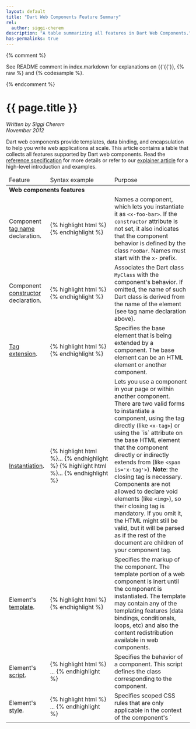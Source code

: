 ```yaml
---
layout: default
title: "Dart Web Components Feature Summary"
rel:
  author: siggi-cherem
description: "A table summarizing all features in Dart Web Components."
has-permalinks: true
---
```

{% comment %}

See README comment in index.markdown for explanations on {{'{{'}}, \{\% raw \%\}
and \{\% codesample \%\}.

{% endcomment %}

# {{ page.title }}

_Written by Siggi Cherem<br />
November 2012_

Dart web components provide templates, data binding, and encapsulation to help
you write web applications at scale. This article contains a table that collects
all features supported by Dart web components. Read the [reference
specification](spec.html) for more details or refer to our [explainer
article](index.html) for a high-level introduction and examples.

<table class="table">
<thead>
  <tr>
    <td width="20%"> Feature </td>
    <td width="35%"> Syntax example </td>
    <td>Purpose</td>
  </tr>
</thead>
<tbody>

<tr><td colspan="3">
<strong>Web components features</strong>
</td></tr>

<tr><td>
Component
<a href="spec.html#declaration">tag name</a>
declaration.
</td><td>
{% highlight html %}<element name='x-foo-bar' ...>{% endhighlight %}
</td><td>
Names a component, which lets you instantiate it as
<code>&lt;x-foo-bar&gt;</code>. If the <code>constructor</code> attribute is not
set, it also indicates that the component behavior is defined by the class
<code>FooBar</code>. Names must start with the <code>x-</code> prefix.
</td></tr>

<tr><td>
Component
<a href="spec.html#declaration">constructor</a>
declaration.
</td><td>
{% highlight html %}<element ... constructor='MyClass'>{% endhighlight %}
</td><td>
Associates the Dart class <code>MyClass</code> with the component's behavior. If
omitted, the name of such Dart class is derived from the name of the element
(see tag name declaration above).
</td></tr>

<tr><td>
<a href="spec.html#declaration">Tag extension</a>.
</td><td>
{% highlight html %}<element ... extends='span'>{% endhighlight %}
</td><td>
Specifies the base element that is being extended by a component. The base
element can be an HTML element or another component.
</td></tr>

<tr><td>
<a href="spec.html#instantiation">Instantiation</a>.
</td><td>
{% highlight html %}... <x-tag></x-tag>{% endhighlight %}
{% highlight html %}... <span is='x-tag'></span>{% endhighlight %}
</td><td>
Lets you use a component in your page or within another component. There are two
valid forms to instantiate a component, using the tag directly (like
<code>&lt;x-tag&gt;</code>) or using the `is` attribute on the base HTML element
that the component directly or indirectly extends from (like <code>&lt;span
is='x-tag'&gt;</code>).
<strong>Note</strong>: the closing tag is necessary. Components are not allowed
to declare void elements (like <code>&lt;img&gt;</code>), so their closing tag
is mandatory. If you omit it, the HTML might still be valid, but it will be
parsed as if the rest of the document are children of your component tag.
</td></tr>

<tr><td>
Element's <a href="spec.html#appearance">template</a>.
</td><td>
{% highlight html %}
<element name='x-foo'>
  <template> ... </template>
{% endhighlight %}
</td><td>
Specifies the markup of the component. The template portion of a web component
is inert until the component is instantiated. The template may contain any of
the templating features (data bindings, conditionals, loops, etc) and also the
content redistribution available in web components.
</td></tr>

<tr><td>
Element's <a href="spec.html#behavior">script</a>.
</td><td>
{% highlight html %}
<element name='x-foo'>
  ...
  <script type='application/dart'>...</script>
{% endhighlight %}
</td><td>
Specifies the behavior of a component. This script defines the class
corresponding to the component.
</td></tr>

<tr><td>
Element's <a href="spec.html#appearance">style</a>.
</td><td>
{% highlight html %}
<element name='x-foo'>
  ...
  <style> ... </style>
{% endhighlight %}
</td><td>
Specifies scoped CSS rules that are only applicable in the context of the
component's `<template>` body.
</td></tr>

<tr><td>
<a href="spec.html#appearance">Content insertion</a>.
</td><td>
{% highlight html %}
<element name='x-foo'>
  <template>
    ...
    <content></content>
{% endhighlight %}
</td><td>
Allows components to have children. When a component has children, distribute those
children where the content tags are. For instance, with this usage:
{% highlight html %}
<x-foo><div>hello</div></x-foo>
{% endhighlight %}
The <code>&lt;div&gt;hello&lt;/div&gt;</code> will be placed within the
element's template where <code>&lt;content&gt;</code> was specified.
</td></tr>

<tr><td>
Selector in <a href="spec.html#appearance">content insertion</a>.
</td><td>
{% highlight html %}
<element name='x-foo'>
  <template>
    ...
    <content select='div'></content>
    <content></content>
{% endhighlight %}
</td><td>
Specifies which subset of a component's children are distributed in a particular
content tag. For instance, with this usage:
{% highlight html %}
<x-foo><span>one</span><div>two</div></x-foo>
{% endhighlight %}
The <code>&lt;div&gt;two&lt;/div&gt;</code> will be placed at the first
<code>&lt;content&gt;</code> insertion point (where div tags are selected), and
the <code>&lt;span&gt;</code> is added at the insertion point of the second
content tag.
</td></tr>

<tr><td>
<a href="spec.html#appearance">Base component insersion</a>.
</td><td>
{% highlight html %}
<element ... >
  <template>
    ...
    <shadow></shadow>
{% endhighlight %}
</td><td>
Embeds the content of a base component. When a component extends from another
component, The <code>&lt;shadow&gt;</code> tag is an insertion point where the
contents of the parent component are added.
</td></tr>

<tr><td>
<a href="spec.html#loading-components">Components inclusion</a>.
</td><td>
{% highlight html %}
<html ...>
  <head>
  <link rel="components" href="...">
  </head>
{% endhighlight %}
</td><td>
Imports component definitions. You can use within the body of the current HTML
page or within components defined in such page all components that were defined
in the file referred to by the <code>href</code> URL.
</td></tr>

<tr><td colspan="3">
<strong>Templating features</strong>
</td></tr>


<tr><td>
<a href="spec.html#binding-in-content">Text node data binding</a>.
</td><td>
{% highlight html %}<div>{{'{{'}}exp}}</div>{% endhighlight %}
</td><td>
Injects the value of evaluating <code>exp</code> in the document and watches for
changes. Any time a change to <code>exp</code> is detected, the UI is updated.
Values of the special type <code>SafeHtml</code> from <a
href="https://github.com/dart-lang/dart-web-components/blob/master/lib/safe_html.dart">
<code>package:web_components/safe_html.dart</code>
</a> are treated in a special manner.  If the value of <code>exp</code> is not
<code>SafeHtml</code>, the contents are converted to a string and are treated as
text (they will be escaped as safe html). Otherwise, if the value of
<code>exp</code> is a <code>SafeHtml</code>, the contents are injected directly
as an HTML fragment.
</td></tr>

<tr><td>
<a href="spec.html#binding-in-attributes">Attribute data binding</a>.
</td><td>
{% highlight html %}<td colspan="{{'{{'}}exp}}"></td>{% endhighlight %}
</td><td>
Binds the value of <code>exp</code> to the value of the attribute. Similar to
binding in text nodes, the expression is watched for changes and the element
attribute is updated accordingly. The type of the expression is treated
accordingly, so unsafe content is appropriately escaped as an attribute value.
</td></tr>

<tr><td>
<a href="spec.html#binding-in-attributes">Class attribute data binding</a>.
</td><td>
{% highlight html %}<div class="{{'{{'}}class1}} {{'{{'}}class2}}"></div>{% endhighlight %}
{% highlight html %}<div class="{{'{{'}}classesAsList}}"></div>{% endhighlight %}
{% highlight html %}<div class="{{'{{'}}classesAsString}}"></div>{% endhighlight %}
</td><td>
Binds the values to a class attribute. Similar
to attribute bindings, except that the system will be smart to update the class
list by adding and removing individual classes that change. It is valid to use
individual string variables (like, <code>class1</code>, <code>class2</code>),
specify a list of strings (like, <code>classesAsList</code>) or even specify a
string that separtes classes with
spaces (like, <code>classesAsString</code>). If any of these expressions is
null, it means that the class(es) represented by that expression are all
removed.
</td></tr>

<tr><td>
<a href="spec.html#binding-in-attributes">Style attribute data binding</a>.
</td><td>
{% highlight html %}<div class="{{'{{'}}exp}}"></div>{% endhighlight %}
</td><td>
Binds the value of <code>exp</code> to the value of a style attribute. Similar
to attribute bindings, except that <code>exp</code> is expected to be a map of
and the system will update the style of the node by treating the key-value pairs
in <code>exp</code> as a CSS property-value pairs.
</td></tr>

<tr><td>
<a href="spec.html#binding-interactive-elements">Two-way data binding</a> in interactive elements.
</td><td>
{% highlight html %}<input type="text"
       data-bind="value:property">{% endhighlight %}
{% highlight html %}<textarea data-bind="value:property">
</textarea>{% endhighlight %}
{% highlight html %}<input type="checkbox"
       data-bind="checked:property">{% endhighlight %}
</td><td>
Directly updates Dart properties with user input. Like data bindings in
attributes, this displays the latest value of a property in the element.
Additionally, when the element is updated due to UI interaction, the Dart
property is also updated and kept in sync.
</td></tr>


<tr><td>
<a href="spec.html#conditional-template">Conditional template node</a>.
</td><td>
{% highlight html %}
<template instantiate="if exp">
contents
</template>
{% endhighlight %}
</td><td>
Conditionally inserts contents if <code>exp</code> evaluates to true. The
contents of this tag will be appended in the location where the template tag is
located (not as children of such tag). It cannot be used to make a conditional
row or cell in a table, use conditional tag attributes instead.
</td></tr>

<tr><td>
<a href="spec.html#conditional-attribute">Conditional tag attribute</a>.
</td><td>
{% highlight html %}
<div template instantiate="if exp">
contents
</div>
{% endhighlight %}
{% highlight html %}
<table><tbody>
<tr>
  <td template instantiate="if showCell">
    contents
  </td>
</tr>
</tbody></table>
{% endhighlight %}
</td><td>
Conditionally adds the element to the DOM tree if the expression is true. This
can be used to make rows and cells conditionally visible.
</td></tr>

<tr><td>
<a href="spec.html#iterate-template">Iterating template node</a>.
</td><td>
{% highlight html %}
<template iterate="x in exp">
contents
</template>
{% endhighlight %}
</td><td>
Inserts contents for each item in <code>exp</code> (an iterable collection).
Contents will be appended in the location where the template tag is located (not
as children of such tag). It cannot be used to iterate over rows or cells in a
table, use iterating tag attributes instead.
</td></tr>

<tr><td>
<a href="spec.html#iterate-attribute">Iterating tag attribute</a>.
</td><td>
{% highlight html %}
{% raw %}
<table>
<tbody template iterate="x in exp">
  <tr>
    <td>{{x.firstName}}</td>
    <td>{{x.lastName}}</td>
  </tr>
</tbody>
</table>
{% endraw %}
{% endhighlight %}
</td><td>
Expands contents under the element, one per item in the collection that
<code>exp</code> evaluates to. This can be used to create rows and cells in
tables.
</td></tr>

<tr><td>
<a href="spec.html#event-listeners">Inline event listener</a>.
</td><td>
{% highlight html %}
<div data-action="click:myHandler">
contents
</div>
{% endhighlight %}
</td><td>
Binds a UI event to a Dart function. Whenever the event fires, the associated
function is executed and watchers are notified about possible changes.
<strong>Note</strong>: this syntax might change in the near future. See
<a href="spec.html#event-listeners">spec</a> for more details.
</td></tr>

</tbody></table>
